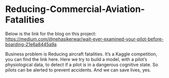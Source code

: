 # Reducing-Commercial-Aviation-Fatalities

Below is the link for the blog on this project:
https://medium.com/@nehasikerwar/wait-ever-examined-your-pilot-before-boarding-21e6a8445a9a

Business problem is Reducing aircraft fatalities. It’s a Kaggle competition, you can find the link here. Here we try to build a model, with a pilot’s physiological data, to detect if a pilot is in a dangerous cognitive state. So pilots can be alerted to prevent accidents. And we can save lives, yes.
